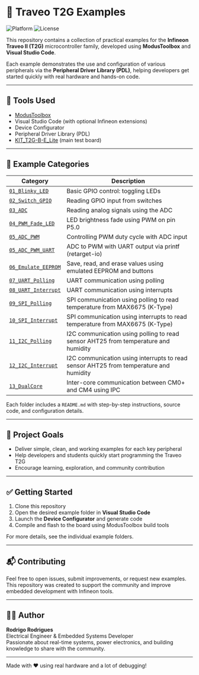 # 🚀 Traveo T2G Examples

![Platform](https://img.shields.io/badge/platform-Traveo%20T2G-blue)
![License](https://img.shields.io/badge/license-MIT-green)

This repository contains a collection of practical examples for the **Infineon Traveo II (T2G)** microcontroller family, developed using **ModusToolbox** and **Visual Studio Code**.

Each example demonstrates the use and configuration of various peripherals via the **Peripheral Driver Library (PDL)**, helping developers get started quickly with real hardware and hands-on code.

---

## 🔧 Tools Used

- [ModusToolbox](https://www.infineon.com/cms/en/design-support/tools/sdk/modustoolbox-software/)
- Visual Studio Code (with optional Infineon extensions)
- Device Configurator
- Peripheral Driver Library (PDL)
- [KIT_T2G-B-E_Lite](https://www.infineon.com/cms/en/product/evaluation-boards/kit_t2g-b-e_lite/) (main test board)

---

## 📁 Example Categories

| Category                      | Description                                                               |
|-------------------------------|---------------------------------------------------------------------------|
| [`01_Blinky_LED`](./01_Blinky_LED)             | Basic GPIO control: toggling LEDs                                           |
| [`02_Switch_GPIO`](./02_Switch_GPIO)           | Reading GPIO input from switches                                            |
| [`03_ADC`](./03_ADC)                          | Reading analog signals using the ADC                                       |
| [`04_PWM_Fade_LED`](./04_PWM_Fade_LED)         | LED brightness fade using PWM on pin P5.0                                  |
| [`05_ADC_PWM`](./05_ADC_PWM)                   | Controlling PWM duty cycle with ADC input                                  |
| [`05_ADC_PWM_UART`](./05_ADC_PWM_UART)         | ADC to PWM with UART output via printf (retarget-io)                       |
| [`06_Emulate_EEPROM`](./06_Emulate_EEPROM)     | Save, read, and erase values using emulated EEPROM and buttons            |
| [`07_UART_Polling`](./07_UART_Polling)         | UART communication using polling                                            |
| [`08_UART_Interrupt`](./08_UART_Interrupt)     | UART communication using interrupts                                         |
| [`09_SPI_Polling`](./09_SPI_Polling)         | SPI communication using polling to read temperature from MAX6675 (K-Type)  |
| [`10_SPI_Interrupt`](./10_SPI_Interrupt)     | SPI communication using interrupts to read temperature from MAX6675 (K-Type) |
| [`11_I2C_Polling`](./11_I2C_Polling)           | I2C communication using polling to read sensor AHT25 from temperature and humidity|
| [`12_I2C_Interrupt`](./12_I2C_Interrupt)       | I2C communication using interrupts to read sensor AHT25 from temperature and humidity|
| [`13_DualCore`](./13_DualCore)                 | Inter-core communication between CM0+ and CM4 using IPC                    |

Each folder includes a `README.md` with step-by-step instructions, source code, and configuration details.

---

## 🧠 Project Goals

- Deliver simple, clean, and working examples for each key peripheral
- Help developers and students quickly start programming the Traveo T2G
- Encourage learning, exploration, and community contribution

---

## ✅ Getting Started

1. Clone this repository
2. Open the desired example folder in **Visual Studio Code**
3. Launch the **Device Configurator** and generate code
4. Compile and flash to the board using ModusToolbox build tools

For more details, see the individual example folders.

---

## 📬 Contributing

Feel free to open issues, submit improvements, or request new examples.  
This repository was created to support the community and improve embedded development with Infineon tools.

---

## 👨‍💻 Author

**Rodrigo Rodrigues**  
Electrical Engineer & Embedded Systems Developer  
Passionate about real-time systems, power electronics, and building knowledge to share with the community.

---

Made with ❤️ using real hardware and a lot of debugging!
